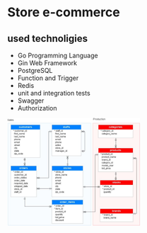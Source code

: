 # Store e-commerce

## used technoligies
- Go Programming Language
- Gin Web Framework
- PostgreSQL
- Function and Trigger
- Redis
- unit and integration tests
- Swagger
- Authorization

<img
  src="./store.jpg"
  alt="Alt text"
  title="Diagram of store"
  style="display: inline-block; margin: 0 auto; max-width: 300px">

